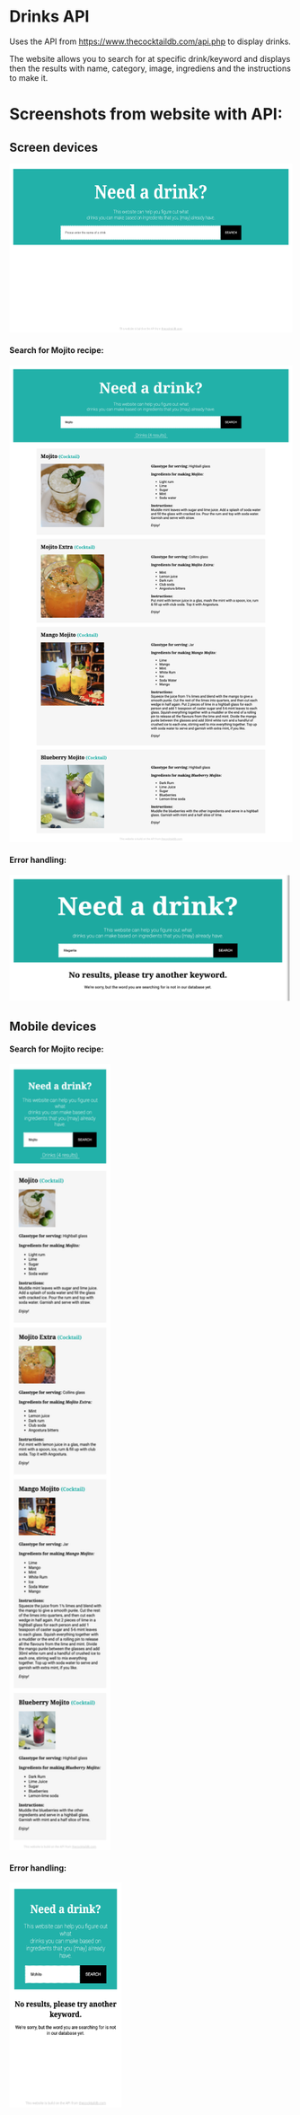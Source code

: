 # Drinks API

Uses the API from https://www.thecocktaildb.com/api.php to display drinks.

The website allows you to search for at specific drink/keyword and displays then the results with name, category, image, ingrediens and the instructions to make it.

# Screenshots from website with API:

## Screen devices
<img src="https://github.com/sasaje/drinksAPI_javaScript/blob/master/assets/frontpage.png" width="550" height="300" alt="frontpage"/></div>

#### Search for Mojito recipe: 
<img src="https://github.com/sasaje/drinksAPI_javaScript/blob/master/assets/mojitoScreen.png" width="550" height="850" alt="mojitoScreen"/>

#### Error handling:
<img src="https://github.com/sasaje/drinksAPI_javaScript/blob/master/assets/errorScreen.png" width="500" height="225" alt="errorScreen"/>

## Mobile devices

#### Search for Mojito recipe: 
<img src="https://github.com/sasaje/drinksAPI_javaScript/blob/master/assets/mojitoMobile.png" width="180" height="1400" alt="mojitoMobile"/>

#### Error handling:
<img src="https://github.com/sasaje/drinksAPI_javaScript/blob/master/assets/errorMobile.png" width="200" height="400" alt="errorMobile"/>
